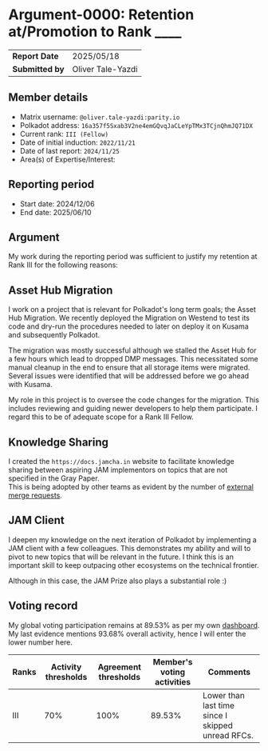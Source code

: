 # Argument-0000: Retention at/Promotion to Rank ____

|                 |                                                                                             |
| --------------- | ------------------------------------------------------------------------------------------- |
| **Report Date** | 2025/05/18                                                             |
| **Submitted by**| Oliver Tale-Yazdi                                                                        |

## Member details

- Matrix username: `@oliver.tale-yazdi:parity.io`
- Polkadot address: `16a357f5Sxab3V2ne4emGQvqJaCLeYpTMx3TCjnQhmJQ71DX`
- Current rank: `III (Fellow)`
- Date of initial induction: `2022/11/21`
- Date of last report: `2024/11/25`
- Area(s) of Expertise/Interest: 

## Reporting period

- Start date: 2024/12/06
- End date: 2025/06/10

## Argument

My work during the reporting period was sufficient to justify my retention at Rank III for the following reasons:

## Asset Hub Migration

I work on a project that is relevant for Polkadot's long term goals; the Asset Hub Migration. We recently deployed the Migration on Westend to test its code and dry-run the procedures needed to later on deploy it on Kusama and subsequently Polkadot.

The migration was mostly successful although we stalled the Asset Hub for a few hours which lead to dropped DMP messages. This necessitated some manual cleanup in the end to ensure that all storage items were migrated. Several issues were identified that will be addressed before we go ahead with Kusama.

My role in this project is to oversee the code changes for the migration. This includes reviewing and guiding newer developers to help them participate. I regard this to be of adequate scope for a Rank III Fellow.

## Knowledge Sharing

I created the `https://docs.jamcha.in` website to facilitate knowledge sharing between aspiring JAM implementors on topics that are not specified in the Gray Paper.  
This is being adopted by other teams as evident by the number of [external merge requests](https://github.com/JamBrains/jam-docs/commits/main/).

## JAM Client

I deepen my knowledge on the next iteration of Polkadot by implementing a JAM client with a few colleagues. This demonstrates my ability and will to pivot to new topics that will be relevant in the future. I think this is an important skill to keep outpacing other ecosystems on the technical frontier.

Although in this case, the JAM Prize also plays a substantial role :)

## Voting record

My global voting participation remains at 89.53% as per my own [dashboard](https://fellowship.tasty.limo/). My last evidence mentions 93.68% overall activity, hence I will enter the lower number here.

|  Ranks | Activity thresholds | Agreement thresholds | Member's voting activities | Comments |
|---|---|---|---|---|
|III|70%   |100%  | 89.53% | Lower than last time since I skipped unread RFCs. |
